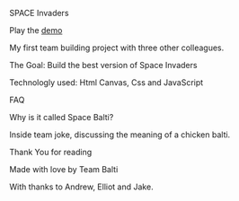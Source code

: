 SPACE Invaders

Play the [demo](http://kasirabbas.me/spaceInvaders/)

My first team building project with three other colleagues.

The Goal: Build the best version of Space Invaders

Technologly used: Html Canvas, Css and JavaScript

FAQ

Why is it called Space Balti?

Inside team joke, discussing the meaning of a chicken balti.

Thank You for reading

Made with love by Team Balti

With thanks to Andrew, Elliot and Jake.
